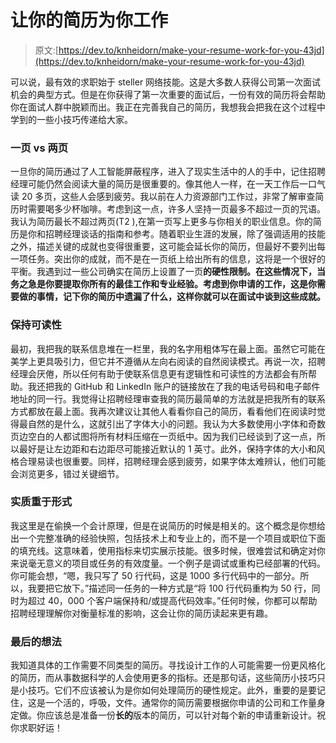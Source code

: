# 让你的简历为你工作

> 原文:[https://dev.to/knheidorn/make-your-resume-work-for-you-43jd](https://dev.to/knheidorn/make-your-resume-work-for-you-43jd)

可以说，最有效的求职始于 steller 网络技能。这是大多数人获得公司第一次面试机会的典型方式。但是在你获得了第一次重要的面试后，一份有效的简历将会帮助你在面试人群中脱颖而出。我正在完善我自己的简历，我想我会把我在这个过程中学到的一些小技巧传递给大家。

### [](#one-page-vs-two-pages)一页 vs 两页

一旦你的简历通过了人工智能屏蔽程序，进入了现实生活中的人的手中，记住招聘经理可能仍然会阅读大量的简历是很重要的。像其他人一样，在一天工作后一口气读 20 多页，这些人会感到疲劳。我以前在人力资源部门工作过，非常了解审查简历时需要喝多少杯咖啡。考虑到这一点，许多人坚持一页最多不超过一页的咒语。我认为简历最长不超过两页(T2 ),在第一页写上更多与你相关的职业信息。你的简历是你和招聘经理谈话的指南和参考。随着职业生涯的发展，除了强调适用的技能之外，描述关键的成就也变得很重要，这可能会延长你的简历，但最好不要列出每一项任务。突出你的成就，而不是在一页纸上给出所有的信息，这将是一个很好的平衡。我遇到过一些公司确实在简历上设置了一页**的硬性限制。在这些情况下，当务之急是你要提取你所有的最佳工作和专业经验。考虑到你申请的工作，这是你需要做的事情，记下你的简历中遗漏了什么，这样你就可以在面试中谈到这些成就。**

### [](#keep-it-readable)保持可读性

最初，我把我的联系信息堆在一栏里，我的名字用粗体写在最上面。虽然它可能在美学上更具吸引力，但它并不遵循从左向右阅读的自然阅读模式。再说一次，招聘经理会厌倦，所以任何有助于使联系信息更有逻辑性和可读性的方法都会有所帮助。我还把我的 GitHub 和 LinkedIn 账户的链接放在了我的电话号码和电子邮件地址的同一行。我觉得让招聘经理审查我的简历最简单的方法就是把我所有的联系方式都放在最上面。我再次建议让其他人看看你自己的简历，看看他们在阅读时觉得最自然的是什么，这就引出了字体大小的问题。我认为大多数使用小字体和奇数页边空白的人都试图将所有材料压缩在一页纸中。因为我们已经谈到了这一点，所以最好是让左边距和右边距尽可能接近默认的 1 英寸。此外，保持字体的大小和风格合理易读也很重要。同样，招聘经理会感到疲劳，如果字体太难辨认，他们可能会浏览更多，错过关键细节。

### [](#substance-over-form)实质重于形式

我这里是在偷换一个会计原理，但是在说简历的时候是相关的。这个概念是你想给出一个完整准确的经验快照，包括技术上和专业上的，而不是一个项目或职位下面的填充线。这意味着，使用指标来切实展示技能。很多时候，很难尝试和确定对你来说毫无意义的项目或任务的有效度量。一个例子是调试或重构已经部署的代码。你可能会想，“嗯，我只写了 50 行代码，这是 1000 多行代码中的一部分。所以，我要把它放下。”描述同一任务的一种方式是“将 100 行代码重构为 50 行，同时为超过 40，000 个客户端保持和/或提高代码效率。”任何时候，你都可以帮助招聘经理理解你对衡量标准的影响，这会让你的简历读起来更有趣。

### [](#final-thoughts)最后的想法

我知道具体的工作需要不同类型的简历。寻找设计工作的人可能需要一份更风格化的简历，而从事数据科学的人会使用更多的指标。还是那句话，这些简历小技巧只是小技巧。它们不应该被认为是你如何处理简历的硬性规定。此外，重要的是要记住，这是一个活的，呼吸，文件。通常你的简历需要根据你申请的公司和工作量身定做。你应该总是准备一份**长的**版本的简历，可以针对每个新的申请重新设计。祝你求职好运！